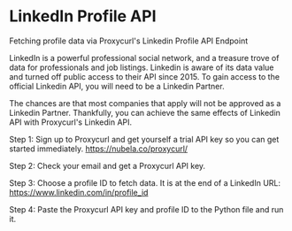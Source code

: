 # LinkedIn Profile API
Fetching profile data via Proxycurl's Linkedin Profile API Endpoint

LinkedIn is a powerful professional social network, and a treasure trove of data for professionals and job listings. 
Linkedin is aware of its data value and turned off public access to their API since 2015. 
To gain access to the official Linkedin API, you will need to be a Linkedin Partner.

The chances are that most companies that apply will not be approved as a Linkedin Partner. 
Thankfully, you can achieve the same effects of Linkedin API with Proxycurl's Linkedin API.

Step 1: Sign up to Proxycurl and get yourself a trial API key so you can get started immediately.
https://nubela.co/proxycurl/

Step 2: Check your email and get a Proxycurl API key.

Step 3: Choose a profile ID to fetch data. It is at the end of a LinkedIn URL:
https://www.linkedin.com/in/profile_id

Step 4: Paste the Proxycurl API key and profile ID to the Python file and run it.
